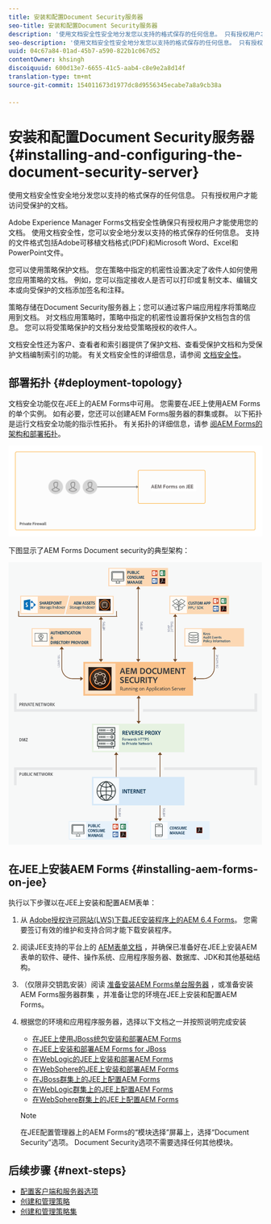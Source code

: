 ```yaml
---
title: 安装和配置Document Security服务器
seo-title: 安装和配置Document Security服务器
description: '使用文档安全性安全地分发您以支持的格式保存的任何信息。 只有授权用户才能访问受保护的文档。 '
seo-description: '使用文档安全性安全地分发您以支持的格式保存的任何信息。 只有授权用户才能访问受保护的文档。 '
uuid: 04c67a84-01ad-45b7-a590-822b1c067d52
contentOwner: khsingh
discoiquuid: 600d13e7-6655-41c5-aab4-c8e9e2a8d14f
translation-type: tm+mt
source-git-commit: 154011673d1977dc8d9556345ecabe7a8a9cb38a

---
```



# 安装和配置Document Security服务器 {#installing-and-configuring-the-document-security-server}

使用文档安全性安全地分发您以支持的格式保存的任何信息。 只有授权用户才能访问受保护的文档。

Adobe Experience Manager Forms文档安全性确保只有授权用户才能使用您的文档。 使用文档安全性，您可以安全地分发以支持的格式保存的任何信息。 支持的文件格式包括Adobe可移植文档格式(PDF)和Microsoft Word、Excel和PowerPoint文件。

您可以使用策略保护文档。 您在策略中指定的机密性设置决定了收件人如何使用您应用策略的文档。 例如，您可以指定接收人是否可以打印或复制文本、编辑文本或向受保护的文档添加签名和注释。

策略存储在Document Security服务器上；您可以通过客户端应用程序将策略应用到文档。 对文档应用策略时，策略中指定的机密性设置将保护文档包含的信息。 您可以将受策略保护的文档分发给受策略授权的收件人。

文档安全性还为客户、查看者和索引器提供了保护文档、查看受保护文档和为受保护文档编制索引的功能。 有关文档安全性的详细信息，请参阅 [文档安全性](/help/forms/using/admin-help/document-security.md)。

## 部署拓扑 {#deployment-topology}

文档安全功能仅在JEE上的AEM Forms中可用。 您需要在JEE上使用AEM Forms的单个实例。 如有必要，您还可以创建AEM Forms服务器的群集或群。 以下拓扑是运行文档安全功能的指示性拓扑。 有关拓扑的详细信息，请参 [阅AEM Forms的架构和部署拓扑](aem-forms-architecture-deployment.md)。

<!--fix above link-->

![](do-not-localize/document-security-server_topology.png)

下图显示了AEM Forms Document security的典型架构：

![](do-not-localize/document-security-typical-environment.png)

## 在JEE上安装AEM Forms {#installing-aem-forms-on-jee}

执行以下步骤以在JEE上安装和配置AEM表单：

1. 从 [Adobe授权许可网站(LWS)下载JEE安装程序上的AEM 6.4 Forms](https://licensing.adobe.com/)。 您需要签订有效的维护和支持合同才能下载安装程序。
1. 阅读JEE支持的平台上的 [AEM表单文档](/help/forms/using/aem-forms-jee-supported-platforms.md) ，并确保已准备好在JEE上安装AEM表单的软件、硬件、操作系统、应用程序服务器、数据库、JDK和其他基础结构。
1. （仅限非交钥匙安装）阅读 [准备安装AEM Forms单台服务器](https://www.adobe.com/go/learn_aemforms_prepareInstallsingle_64) ，或准备安装AEM Forms服务器群集 [](https://www.adobe.com/go/learn_aemforms_prepareInstallcluster_64) ，并准备让您的环境在JEE上安装和配置AEM Forms。
1. 根据您的环境和应用程序服务器，选择以下文档之一并按照说明完成安装

   * [在JEE上使用JBoss统包安装和部署AEM Forms](https://www.adobe.com/go/learn_aemforms_installTurnkey_64)
   * [在JEE上安装和部署AEM Forms for JBoss](https://www.adobe.com/go/learn_aemforms_installJBoss_64)
   * [在WebLogic的JEE上安装和部署AEM Forms](https://www.adobe.com/go/learn_aemforms_installWebLogic_64)
   * [在WebSphere的JEE上安装和部署AEM Forms](https://www.adobe.com/go/learn_aemforms_installWebSphere_64)
   * [在JBoss群集上的JEE上配置AEM Forms](https://www.adobe.com/go/learn_aemforms_clusterJBoss_64)
   * [在WebLogic群集上的JEE上配置AEM Forms](https://www.adobe.com/go/learn_aemforms_clusterWebLogic_64)
   * [在WebSphere群集上的JEE上配置AEM Forms](https://www.adobe.com/go/learn_aemforms_clusterWebSphere_64)
   >[!NOTE]
   >
   >在JEE配置管理器上的AEM Forms的“模块选择”屏幕上，选择“Document Security”选项。 Document Security选项不需要选择任何其他模块。

## 后续步骤 {#next-steps}

* [配置客户端和服务器选项](/help/forms/using/admin-help/configuring-client-server-options.md)
* [创建和管理策略](/help/forms/using/admin-help/creating-policies.md)
* [创建和管理策略集](/help/forms/using/admin-help/creating-policy-sets.md)
